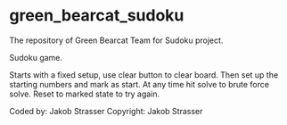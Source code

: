 # green_bearcat_sudoku
The repository of Green Bearcat Team for Sudoku project.

Sudoku game.

Starts with a fixed setup, use clear button to clear board. Then set up the starting numbers and mark as start. At any time hit solve to brute force solve. Reset to marked state to try again.

Coded by: Jakob Strasser
Copyright: Jakob Strasser
